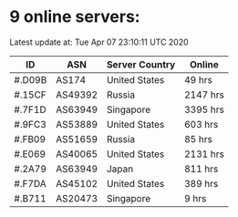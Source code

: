 # 9 online servers:

Latest update at: Tue Apr 07 23:10:11 UTC 2020

| ID | ASN | Server Country | Online |
| -- | --- | -------------- | ------ |
| #.D09B | AS174 | United States | 49 hrs |
| #.15CF | AS49392 | Russia | 2147 hrs |
| #.7F1D | AS63949 | Singapore | 3395 hrs |
| #.9FC3 | AS53889 | United States | 603 hrs |
| #.FB09 | AS51659 | Russia | 85 hrs |
| #.E069 | AS40065 | United States | 2131 hrs |
| #.2A79 | AS63949 | Japan | 811 hrs |
| #.F7DA | AS45102 | United States | 389 hrs |
| #.B711 | AS20473 | Singapore | 9 hrs |

